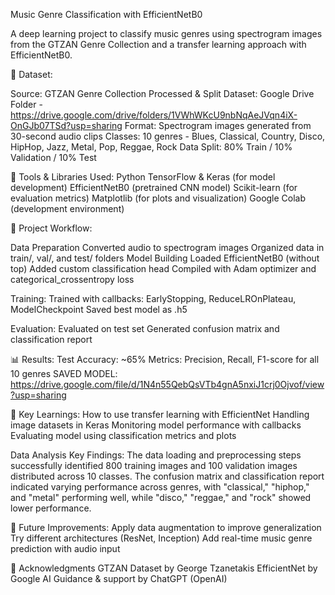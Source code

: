 Music Genre Classification with EfficientNetB0

A deep learning project to classify music genres using spectrogram images from the GTZAN Genre Collection and a transfer learning approach with EfficientNetB0.

📁 Dataset:

Source: GTZAN Genre Collection
Processed & Split Dataset: Google Drive Folder - https://drive.google.com/drive/folders/1VWhWKcU9nbNqAeJVqn4iX-OnGJb07TSd?usp=sharing
Format: Spectrogram images generated from 30-second audio clips
Classes: 10 genres - Blues, Classical, Country, Disco, HipHop, Jazz, Metal, Pop, Reggae, Rock
Data Split: 80% Train / 10% Validation / 10% Test

🔧 Tools & Libraries Used:
Python
TensorFlow & Keras (for model development)
EfficientNetB0 (pretrained CNN model)
Scikit-learn (for evaluation metrics)
Matplotlib (for plots and visualization)
Google Colab (development environment)

🚀 Project Workflow:

Data Preparation
Converted audio to spectrogram images
Organized data in train/, val/, and test/ folders
Model Building
Loaded EfficientNetB0 (without top)
Added custom classification head
Compiled with Adam optimizer and categorical_crossentropy loss

Training:
Trained with callbacks: EarlyStopping, ReduceLROnPlateau, ModelCheckpoint
Saved best model as .h5

Evaluation:
Evaluated on test set
Generated confusion matrix and classification report

📊 Results:
Test Accuracy: ~65%
Metrics: Precision, Recall, F1-score for all 10 genres
SAVED MODEL: https://drive.google.com/file/d/1N4n55QebQsVTb4gnA5nxiJ1crj0Ojvof/view?usp=sharing

📌 Key Learnings:
How to use transfer learning with EfficientNet
Handling image datasets in Keras
Monitoring model performance with callbacks
Evaluating model using classification metrics and plots

Data Analysis Key Findings:
The data loading and preprocessing steps successfully identified 800 training images and 100 validation images distributed across 10 classes.
The confusion matrix and classification report indicated varying performance across genres, with "classical," "hiphop," and "metal" performing well, while "disco," "reggae," and "rock" showed lower performance.


🧠 Future Improvements:
Apply data augmentation to improve generalization
Try different architectures (ResNet, Inception)
Add real-time music genre prediction with audio input

🙏 Acknowledgments
GTZAN Dataset by George Tzanetakis
EfficientNet by Google AI
Guidance & support by ChatGPT (OpenAI)

